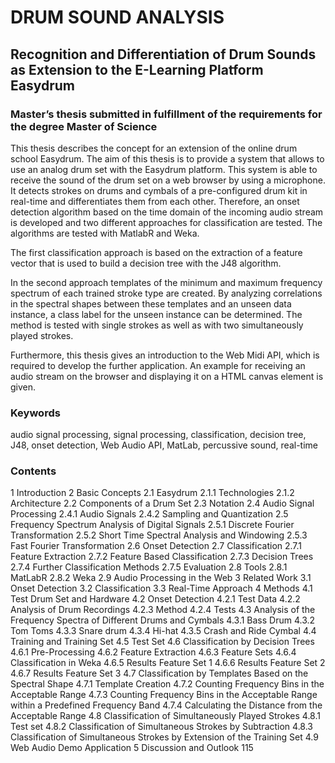 # DRUM SOUND ANALYSIS
## Recognition and Differentiation of Drum Sounds as Extension to the E-Learning Platform Easydrum
### Master’s thesis submitted in fulfillment of the requirements for the degree Master of Science

This thesis describes the concept for an extension of the online drum school Easydrum.
The aim of this thesis is to provide a system that allows to use an analog drum set with
the Easydrum platform. This system is able to receive the sound of the drum set on
a web browser by using a microphone. It detects strokes on drums and cymbals of a
pre-configured drum kit in real-time and differentiates them from each other. Therefore,
an onset detection algorithm based on the time domain of the incoming audio stream
is developed and two different approaches for classification are tested. The algorithms
are tested with MatlabR and Weka.

The first classification approach is based on the extraction of a feature vector that is
used to build a decision tree with the J48 algorithm.

In the second approach templates of the minimum and maximum frequency spectrum
of each trained stroke type are created. By analyzing correlations in the spectral
shapes between these templates and an unseen data instance, a class label for the
unseen instance can be determined. The method is tested with single strokes as well
as with two simultaneously played strokes.

Furthermore, this thesis gives an introduction to the Web Midi API, which is required
to develop the further application. An example for receiving an audio stream on the
browser and displaying it on a HTML canvas element is given.

### Keywords
audio signal processing, signal processing, classification, decision tree,
J48, onset detection, Web Audio API, MatLab, percussive sound, real-time



### Contents
1 Introduction
2 Basic Concepts
2.1 Easydrum
2.1.1 Technologies 
2.1.2 Architecture 
2.2 Components of a Drum Set 
2.3 Notation 
2.4 Audio Signal Processing 
2.4.1 Audio Signals 
2.4.2 Sampling and Quantization 
2.5 Frequency Spectrum Analysis of Digital Signals 
2.5.1 Discrete Fourier Transformation 
2.5.2 Short Time Spectral Analysis and Windowing 
2.5.3 Fast Fourier Transformation 
2.6 Onset Detection 
2.7 Classification 
2.7.1 Feature Extraction
2.7.2 Feature Based Classification
2.7.3 Decision Trees
2.7.4 Further Classification Methods 
2.7.5 Evaluation
2.8 Tools
2.8.1 MatLabR
2.8.2 Weka 
2.9 Audio Processing in the Web 
3 Related Work 
3.1 Onset Detection 
3.2 Classification 
3.3 Real-Time Approach 
4 Methods 
4.1 Test Drum Set and Hardware 
4.2 Onset Detection 
4.2.1 Test Data 
4.2.2 Analysis of Drum Recordings 
4.2.3 Method 
4.2.4 Tests 
4.3 Analysis of the Frequency Spectra of Different Drums and Cymbals 
4.3.1 Bass Drum 
4.3.2 Tom Toms
4.3.3 Snare drum 
4.3.4 Hi-hat
4.3.5 Crash and Ride Cymbal
4.4 Training and Training Set 
4.5 Test Set 
4.6 Classification by Decision Trees 
4.6.1 Pre-Processing
4.6.2 Feature Extraction
4.6.3 Feature Sets 
4.6.4 Classification in Weka
4.6.5 Results Feature Set 1
4.6.6 Results Feature Set 2
4.6.7 Results Feature Set 3 
4.7 Classification by Templates Based on the Spectral Shape
4.7.1 Template Creation 
4.7.2 Counting Frequency Bins in the Acceptable Range
4.7.3 Counting Frequency Bins in the Acceptable Range within a Predefined Frequency Band 
4.7.4 Calculating the Distance from the Acceptable Range 
4.8 Classification of Simultaneously Played Strokes 
4.8.1 Test set 
4.8.2 Classification of Simultaneous Strokes by Subtraction 
4.8.3 Classification of Simultaneous Strokes by Extension of the Training Set
4.9 Web Audio Demo Application 
5 Discussion and Outlook 115
